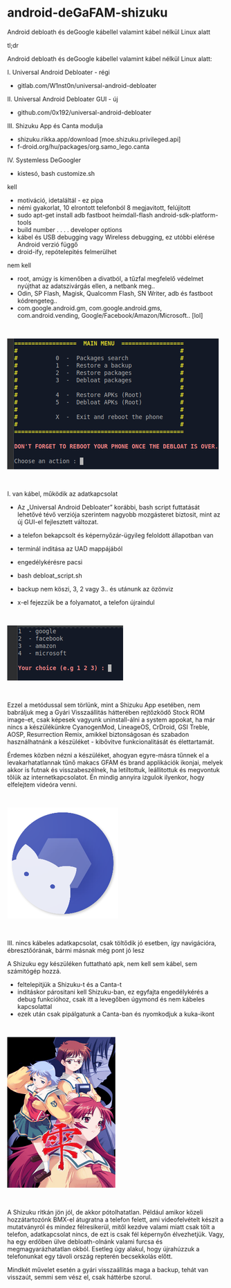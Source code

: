 # android-deGaFAM-shizuku
Android debloath és deGoogle kábellel valamint kábel nélkül Linux alatt



tl;dr


Android debloath és deGoogle kábellel valamint kábel nélkül Linux alatt:


I. Universal Android Debloater - régi
- gitlab.com/W1nst0n/universal-android-debloater

II. Universal Android Debloater GUI - új
- github.com/0x192/universal-android-debloater

III. Shizuku App és Canta modulja
- shizuku.rikka.app/download [moe.shizuku.privileged.api]
- f-droid.org/hu/packages/org.samo_lego.canta

IV. Systemless DeGoogler
- kistesó, bash customize.sh


kell
- motiváció, idetaláltál - ez pipa
- némi gyakorlat, 10 elrontott telefonból 8 megjavitott, felújitott
- sudo apt-get install adb fastboot heimdall-flash android-sdk-platform-tools
- build number . . . . developer options
- kábel és USB debugging vagy Wireless debugging, ez utóbbi elérése Android verzió függő
- droid-ify, repótelepités felmerülhet


nem kell
- root, amúgy is kimenőben a divatból, a tűzfal megfelelő védelmet nyújthat az adatszivárgás ellen, a netbank meg..
- Odin, SP Flash, Magisk, Qualcomm Flash, SN Writer, adb és fastboot kódrengeteg..
- com.google.android.gm, com.google.android.gms, com.android.vending, Google/Facebook/Amazon/Microsoft.. [lol]

<br />

![uad1.png](uad1.png)

<br />

I. van kábel, működik az adatkapcsolat

- Az „Universal Android Debloater” korábbi, bash script futtatását lehetővé tévő verziója szerintem nagyobb mozgásteret biztosit, mint az új GUI-el fejlesztett változat.

- a telefon bekapcsolt és képernyőzár-ügyileg feloldott állapotban van
- terminál inditása az UAD mappájából
- engedélykérésre pacsi
- bash debloat_script.sh
- backup nem köszi, 3, 2 vagy 3.. és utánunk az özönviz
- x-el fejezzük be a folyamatot, a telefon újraindul

<br />

![uad2.png](uad2.png)

<br />

Ezzel a metódussal sem törlünk, mint a Shizuku App esetében, nem babráljuk meg a Gyári Visszaállitás hátterében rejtőzködő Stock ROM image-et, csak képesek vagyunk uninstall-álni a system appokat, ha már nincs a készülékünkre CyanogenMod, LineageOS, CrDroid, GSI Treble, AOSP, Resurrection Remix, amikkel biztonságosan és szabadon használhatnánk a készüléket - kibővitve funkcionalitását és élettartamát.

Érdemes közben nézni a készüléket, ahogyan egyre-másra tűnnek el a levakarhatatlannak tűnő makacs GFAM és brand applikációk ikonjai, melyek akkor is futnak és visszabeszélnek, ha letiltottuk, leállitottuk és megvontuk tőlük az internetkapcsolatot. Én mindig annyira izgulok ilyenkor, hogy elfelejtem videóra venni.

<br />

![shizuku12.png](shizuku12.png)

<br />

III.  nincs kábeles adatkapcsolat, csak töltődik jó esetben, így navigációra, ébresztőórának, bármi másnak még pont jó lesz

A Shizuku egy készüléken futtatható apk, nem kell sem kábel, sem számitógép hozzá.

- feltelepitjük a Shizuku-t és a Canta-t
- inditáskor párositani kell Shizuku-ban, ez egyfajta engedélykérés a debug funkcióhoz, csak itt a levegőben úgymond és nem kábeles kapcsolattal
- ezek után csak pipálgatunk a Canta-ban és nyomkodjuk a kuka-ikont

<br />

![shizuku2.jpg](shizuku2.jpg)

<br />

A Shizuku ritkán jön jól, de akkor pótolhatatlan. Például amikor közeli hozzátartozónk BMX-el átugratna a telefon felett, ami videofelvételt készit a mutatványról és mindez félresikerül, mitől kezdve valami miatt csak tölt a telefon, adatkapcsolat nincs, de ezt is csak fél képernyőn élvezhetjük. Vagy, ha egy erdőben ülve debloath-olnánk valami furcsa és megmagyarázhatatlan okból. Esetleg úgy alakul, hogy újrahúzzuk a telefonunkat egy távoli ország repterén becsekkolás előtt.

Mindkét művelet esetén a gyári visszaállitás maga a backup, tehát van visszaút, semmi sem vész el, csak háttérbe szorul.


